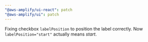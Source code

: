 ```yaml
---
"@aws-amplify/ui-react": patch
"@aws-amplify/ui": patch
---
```


Fixing checkbox `labelPosition` to position the label correctly. Now `labelPosition="start"` actually means *start*. 
